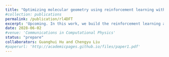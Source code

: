 ```yaml
---
title: "Optimizing molecular geometry using reinforcement learning with density functional theory"
#collection: publications
permalink: /publication/rl4DFT
excerpt: 'Upcoming. In this work, we build the reinforcement learning algorithm within the AFEABIC, aiming at finding the optimal geometrial structure based on the DFT calculation.'
date: 2028-06-02
#venue: 'Communications in Computational Physics'
status: "prepare"
collaborators: Guanghui Hu and Chengyu Liu
#paperurl: 'http://academicpages.github.io/files/paper1.pdf'
---
```

